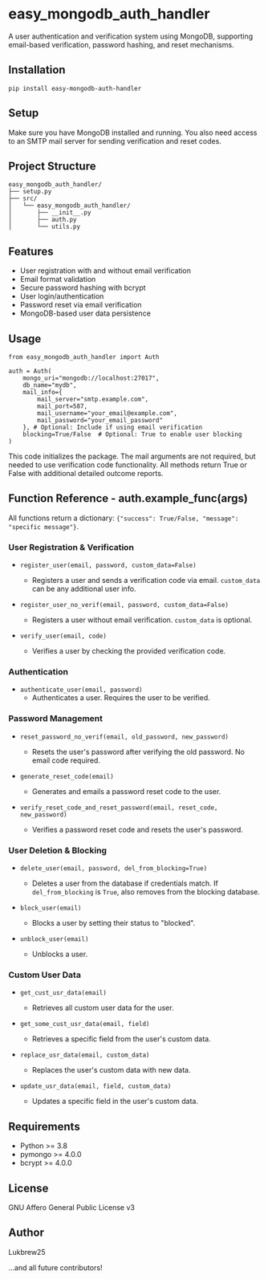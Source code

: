 # easy_mongodb_auth_handler

A user authentication and verification system using MongoDB, supporting email-based verification, password hashing, and reset mechanisms.

## Installation

```
pip install easy-mongodb-auth-handler
```

## Setup

Make sure you have MongoDB installed and running. You also need access to an SMTP mail server for sending verification and reset codes.

## Project Structure

```
easy_mongodb_auth_handler/
├── setup.py
├── src/
│   └── easy_mongodb_auth_handler/
│       ├── __init__.py
│       ├── auth.py
│       └── utils.py
```

## Features

- User registration with and without email verification
- Email format validation
- Secure password hashing with bcrypt
- User login/authentication
- Password reset via email verification
- MongoDB-based user data persistence

## Usage

```
from easy_mongodb_auth_handler import Auth

auth = Auth(
    mongo_uri="mongodb://localhost:27017",
    db_name="mydb",
    mail_info={
        mail_server="smtp.example.com",
        mail_port=587,
        mail_username="your_email@example.com",
        mail_password="your_email_password"
    }, # Optional: Include if using email verification
    blocking=True/False  # Optional: True to enable user blocking
)
```
This code initializes the package. The mail arguments are not required, but needed to use verification code functionality. All methods return True or False with additional detailed outcome reports.

## Function Reference - auth.example_func(args)

All functions return a dictionary: `{"success": True/False, "message": "specific message"}`.

### User Registration & Verification

- `register_user(email, password, custom_data=False)`
  - Registers a user and sends a verification code via email. `custom_data` can be any additional user info.

- `register_user_no_verif(email, password, custom_data=False)`
  - Registers a user without email verification. `custom_data` is optional.

- `verify_user(email, code)`
  - Verifies a user by checking the provided verification code.

### Authentication

- `authenticate_user(email, password)`
  - Authenticates a user. Requires the user to be verified.

### Password Management

- `reset_password_no_verif(email, old_password, new_password)`
  - Resets the user's password after verifying the old password. No email code required.

- `generate_reset_code(email)`
  - Generates and emails a password reset code to the user.

- `verify_reset_code_and_reset_password(email, reset_code, new_password)`
  - Verifies a password reset code and resets the user's password.

### User Deletion & Blocking

- `delete_user(email, password, del_from_blocking=True)`
  - Deletes a user from the database if credentials match. If `del_from_blocking` is `True`, also removes from the blocking database.

- `block_user(email)`
  - Blocks a user by setting their status to "blocked".

- `unblock_user(email)`
  - Unblocks a user.

### Custom User Data

- `get_cust_usr_data(email)`
  - Retrieves all custom user data for the user.

- `get_some_cust_usr_data(email, field)`
  - Retrieves a specific field from the user's custom data.

- `replace_usr_data(email, custom_data)`
  - Replaces the user's custom data with new data.

- `update_usr_data(email, field, custom_data)`
  - Updates a specific field in the user's custom data.

## Requirements

- Python >= 3.8
- pymongo >= 4.0.0
- bcrypt >= 4.0.0

## License

GNU Affero General Public License v3

## Author

Lukbrew25

...and all future contributors!
